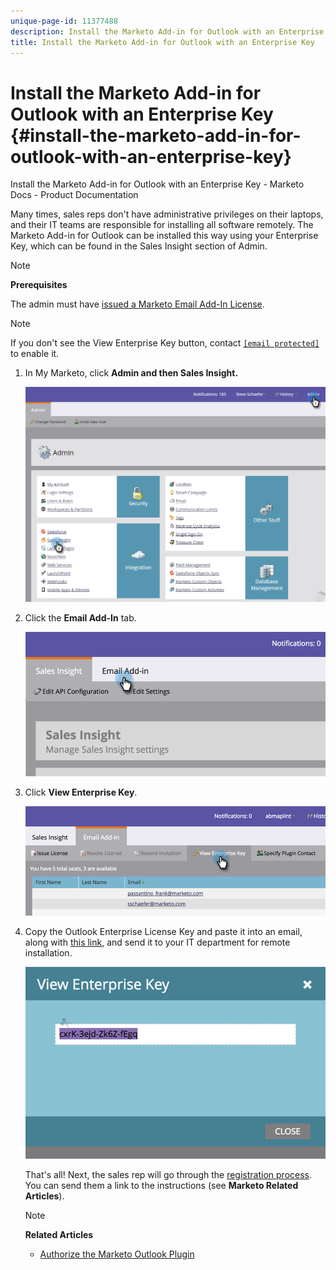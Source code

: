 ```yaml
---
unique-page-id: 11377488
description: Install the Marketo Add-in for Outlook with an Enterprise Key - Marketo Docs - Product Documentation
title: Install the Marketo Add-in for Outlook with an Enterprise Key
---
```


# Install the Marketo Add-in for Outlook with an Enterprise Key {#install-the-marketo-add-in-for-outlook-with-an-enterprise-key}

Install the Marketo Add-in for Outlook with an Enterprise Key - Marketo Docs - Product Documentation

Many times, sales reps don't have administrative privileges on their laptops, and their IT teams are responsible for installing all software remotely. The Marketo Add-in for Outlook can be installed this way using your Enterprise Key, which can be found in the Sales Insight section of Admin.

>[!NOTE]
>
>**Prerequisites**
>
>The admin must have [issued a Marketo Email Add-In License](issue-a-marketo-email-add-in-license.md).

>[!NOTE]
>
>If you don't see the View Enterprise Key button, contact [`[email protected]`](http://docs.marketo.com/cdn-cgi/l/email-protection#96e5e3e6e6f9e4e2d6fbf7e4fdf3e2f9b8f5f9fb) to enable it.

1. In My Marketo, click **Admin **and then** Sales Insight.**

   ![](assets/image2016-7-25-14-3a22-3a12.png)

1. Click the **Email Add-In** tab.

   ![](assets/image2016-7-25-14-3a23-3a57.png)

1. Click **View Enterprise Key**.

   ![](assets/image2016-7-25-14-3a35-3a38.png)

1. Copy the Outlook Enterprise License Key and paste it into an email, along with [this link](marketo-outlook-plugin-installation-by-it.md), and send it to your IT department for remote installation.

   ![](assets/image2016-7-25-14-3a39-3a9.png)

   That's all! Next, the sales rep will go through the [registration process](authorize-the-marketo-outlook-plugin.md). You can send them a link to the instructions (see **Marketo Related Articles**).

   >[!NOTE]
   >
   >**Related Articles**
   >
   >    
   >    
   >    * [Authorize the Marketo Outlook Plugin](authorize-the-marketo-outlook-plugin.md)
   >    
   >

